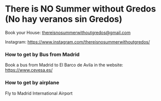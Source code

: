 # There is NO Summer without Gredos (No hay veranos sin Gredos)

Book your House: thereisnosummerwithoutgredos@gmail.com

Instagram: https://www.instagram.com/thereisnosummerwithoutgredos/ <BR>

### How to get by Bus from Madrid
Book a bus from Madrid to El Barco de Avila in the website: https://www.cevesa.es/

### How to get by airplane
Fly to Madrid International Airport 
